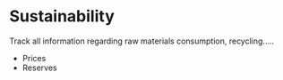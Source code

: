 # Sustainability

Track all information regarding raw materials consumption, recycling.....
- Prices
- Reserves
